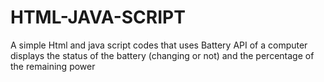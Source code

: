 # HTML-JAVA-SCRIPT
A simple Html and java script codes that uses Battery API of a computer displays the status of the battery (changing or not) and the percentage of the remaining power
